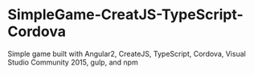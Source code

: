 # SimpleGame-CreatJS-TypeScript-Cordova
Simple game built with Angular2, CreateJS, TypeScript, Cordova, Visual Studio Community 2015, gulp, and npm 
